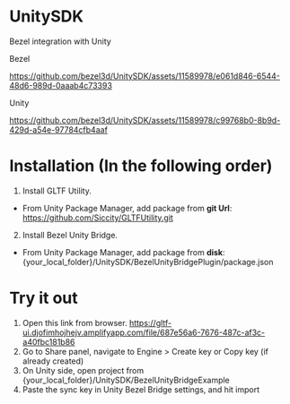 # UnitySDK
Bezel integration with Unity

Bezel

https://github.com/bezel3d/UnitySDK/assets/11589978/e061d846-6544-48d6-989d-0aaab4c73393

Unity

https://github.com/bezel3d/UnitySDK/assets/11589978/c99768b0-8b9d-429d-a54e-97784cfb4aaf

# Installation (In the following order)
1. Install GLTF Utility. 
  - From Unity Package Manager, add package from **git Url**: https://github.com/Siccity/GLTFUtility.git
2. Install Bezel Unity Bridge. 
  - From Unity Package Manager, add package from **disk**: {your_local_folder}/UnitySDK/BezelUnityBridgePlugin/package.json

# Try it out
1. Open this link from browser. https://gltf-ui.djofimhojhejv.amplifyapp.com/file/687e56a6-7676-487c-af3c-a40fbc181b86
2. Go to Share panel, navigate to Engine > Create key or Copy key (if already created)
3. On Unity side, open project from {your_local_folder}/UnitySDK/BezelUnityBridgeExample
4. Paste the sync key in Unity Bezel Bridge settings, and hit import
